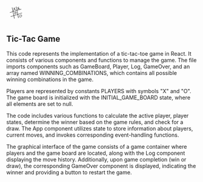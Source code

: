 <!-- <img src='.public/xo-logo.jpg' alt='logo tic-tac game' alt='Logo by Tic-Tac Game' width='50'/> -->
<img src='xo-logo.jpg' alt='logo tic-tac game' alt='Logo by Tic-Tac Game' width='50'/>

## Tic-Tac Game

This code represents the implementation of a tic-tac-toe game in React. It consists of various components and functions to manage the game. The file imports components such as GameBoard, Player, Log, GameOver, and an array named WINNING_COMBINATIONS, which contains all possible winning combinations in the game.

Players are represented by constants PLAYERS with symbols "X" and "O". The game board is initialized with the INITIAL_GAME_BOARD state, where all elements are set to null.

The code includes various functions to calculate the active player, player states, determine the winner based on the game rules, and check for a draw. The App component utilizes state to store information about players, current moves, and invokes corresponding event-handling functions.

The graphical interface of the game consists of a game container where players and the game board are located, along with the Log component displaying the move history. Additionally, upon game completion (win or draw), the corresponding GameOver component is displayed, indicating the winner and providing a button to restart the game.
